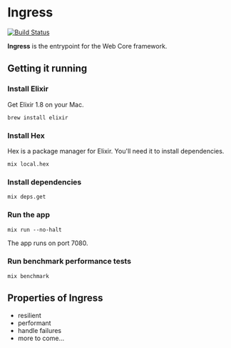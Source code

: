 # Ingress
[![Build Status](https://travis-ci.org/bbc/ingress.svg?branch=master)](https://travis-ci.org/bbc/ingress)
 
__Ingress__ is the entrypoint for the Web Core framework.

## Getting it running

### Install Elixir

Get Elixir 1.8 on your Mac.

```
brew install elixir
```

### Install Hex

Hex is a package manager for Elixir. You'll need it to install dependencies.

```
mix local.hex
```

### Install dependencies

```
mix deps.get
```

### Run the app

```
mix run --no-halt
```

The app runs on port 7080.

### Run benchmark performance tests
```
mix benchmark
```

## Properties of Ingress

* resilient
* performant
* handle failures
* more to come...
